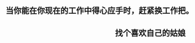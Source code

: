 当你能在你现在的工作中得心应手时，赶紧换工作把。
---------------------------------
                              
                              找个喜欢自己的姑娘
------------
